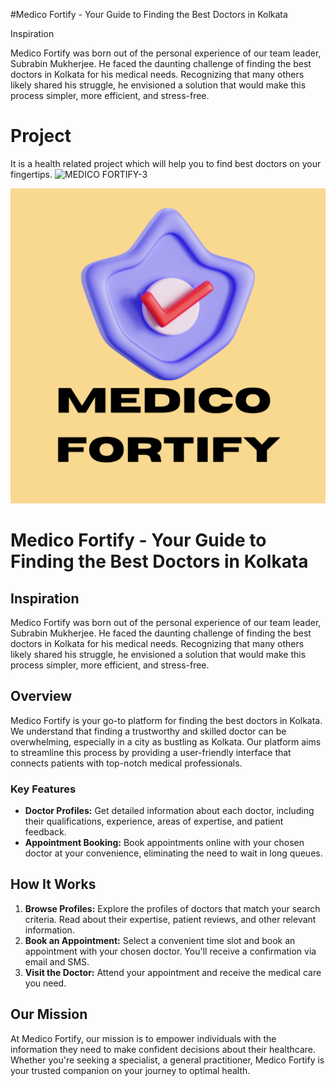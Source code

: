 
#Medico Fortify - Your Guide to Finding the Best Doctors in Kolkata

Inspiration

Medico Fortify was born out of the personal experience of our team leader, Subrabin Mukherjee. He faced the daunting challenge of finding the best doctors in Kolkata for his medical needs. Recognizing that many others likely shared his struggle, he envisioned a solution that would make this process simpler, more efficient, and stress-free.


# Project
It is a health related project which will help you to find best doctors on your fingertips.
![MEDICO FORTIFY-3](https://github.com/Kartick-Basak/Project/assets/142428805/ac2147d7-11e2-4ff8-8657-379636922cbc)
<br />

![MEDICO FORTIFY-3](logo.png)



# Medico Fortify - Your Guide to Finding the Best Doctors in Kolkata

## Inspiration

Medico Fortify was born out of the personal experience of our team leader, Subrabin Mukherjee. He faced the daunting challenge of finding the best doctors in Kolkata for his medical needs. Recognizing that many others likely shared his struggle, he envisioned a solution that would make this process simpler, more efficient, and stress-free.

## Overview

Medico Fortify is your go-to platform for finding the best doctors in Kolkata. We understand that finding a trustworthy and skilled doctor can be overwhelming, especially in a city as bustling as Kolkata. Our platform aims to streamline this process by providing a user-friendly interface that connects patients with top-notch medical professionals.

### Key Features

- **Doctor Profiles:** Get detailed information about each doctor, including their qualifications, experience, areas of expertise, and patient feedback.
- **Appointment Booking:** Book appointments online with your chosen doctor at your convenience, eliminating the need to wait in long queues.
  
## How It Works

1. **Browse Profiles:** Explore the profiles of doctors that match your search criteria. Read about their expertise, patient reviews, and other relevant information.
2. **Book an Appointment:** Select a convenient time slot and book an appointment with your chosen doctor. You'll receive a confirmation via email and SMS.
3. **Visit the Doctor:** Attend your appointment and receive the medical care you need.

## Our Mission

At Medico Fortify, our mission is to empower individuals with the information they need to make confident decisions about their healthcare.
Whether you're seeking a specialist, a general practitioner, Medico Fortify is your trusted companion on your journey to optimal health.
